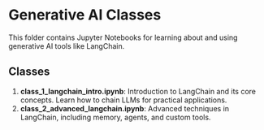 # Generative AI Classes

This folder contains Jupyter Notebooks for learning about and using generative AI tools like LangChain. 

## Classes

1. **class_1_langchain_intro.ipynb**: Introduction to LangChain and its core concepts. Learn how to chain LLMs for practical applications.
2. **class_2_advanced_langchain.ipynb**: Advanced techniques in LangChain, including memory, agents, and custom tools.